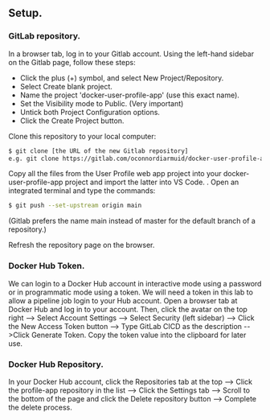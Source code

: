 ## Setup.


### GitLab repository.

In a browser tab, log in to your Gitlab account. Using the left-hand sidebar on the Gitlab page, follow these steps:

+ Click the plus (+) symbol, and select New Project/Repository. 
+ Select Create blank project.
+ Name the project 'docker-user-profile-app' (use this exact name).
+ Set the Visibility mode to Public. (Very important)
+ Untick both Project Configuration options.
+ Click the Create Project button.

Clone this repository to your local computer:
~~~bash
$ git clone [the URL of the new Gitlab repository]
e.g. git clone https://gitlab.com/oconnordiarmuid/docker-user-profile-app
~~~
Copy all the files from the User Profile web app project into your docker-user-profile-app project and import the latter into VS Code.  . Open an integrated terminal and type the commands:
~~~bash
$ git push --set-upstream origin main
~~~
(Gitlab prefers the name main instead of master for the default branch of a repository.)

Refresh the repository page on the browser.

### Docker Hub Token.

We can login to a Docker Hub account in interactive mode using a password or in programmatic mode using a token. We will need a token in this lab to allow a pipeline job login to your Hub account. Open a browser tab at Docker Hub and log in to your account. Then, click the avatar on the top right --> Select Account Settings --> Select Security (left sidebar) --> Click the New Access Token button --> Type GitLab CICD as the description -->Click Generate Token. Copy the token value into the clipboard for later use.

### Docker Hub Repository.

In your Docker Hub account, click the Repositories tab at the top --> Click the profile-app repository in the list --> Click the Settings tab --> Scroll to the bottom of the page and click the Delete repository button --> Complete the delete process.
